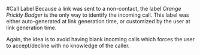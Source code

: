 #Call Label
Because a link was sent to a non-contact, the label _Orange Prickly Badger_ is the only way to identify the incoming call. This label was either auto-generated at link generation time, or customized by the user at link generation time.

Again, the idea is to avoid having blank incoming calls which forces the user to accept/decline with no knowledge of the caller.